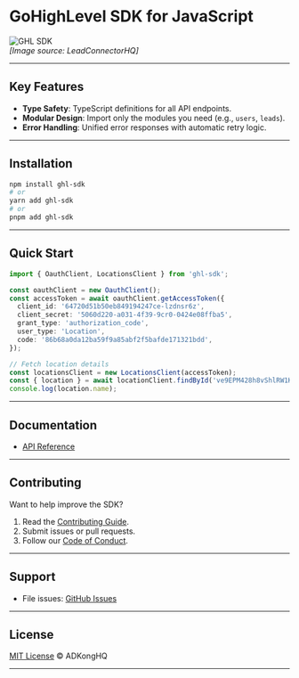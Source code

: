 # GoHighLevel SDK for JavaScript  

![GHL SDK](https://images.leadconnectorhq.com/image/f_webp/q_80/r_1200/u_https://assets.cdn.filesafe.space/knES3eSWYIsc5YSZ3YLl/media/679a9bb431492763982fd8eb.png)  
*[Image source: LeadConnectorHQ]*  

---

## Key Features  
- **Type Safety**: TypeScript definitions for all API endpoints.  
- **Modular Design**: Import only the modules you need (e.g., `users`, `leads`).  
- **Error Handling**: Unified error responses with automatic retry logic.  

---

## Installation  
```bash  
npm install ghl-sdk  
# or  
yarn add ghl-sdk  
# or  
pnpm add ghl-sdk  
```  

---

## Quick Start  
```typescript  
import { OauthClient, LocationsClient } from 'ghl-sdk';  

const oauthClient = new OauthClient();  
const accessToken = await oauthClient.getAccessToken({
  client_id: '64720d51b50eb849194247ce-lzdnsr6z',
  client_secret: '5060d220-a031-4f39-9cr0-0424e08ffba5',
  grant_type: 'authorization_code',
  user_type: 'Location',
  code: '86b68a0da12ba59f9a85abf2f5bafde171321bdd',
});

// Fetch location details
const locationsClient = new LocationsClient(accessToken);
const { location } = await locationClient.findById('ve9EPM428h8vShlRW1KT');  
console.log(location.name);  
```  

---

## Documentation  
- [API Reference](https://adkonghq.github.io/ghl-sdk/)  

---

## Contributing  
Want to help improve the SDK?  
1. Read the [Contributing Guide](https://github.com/adkonghq/ghl-sdk/blob/main/CONTRIBUTING.md).  
2. Submit issues or pull requests.  
3. Follow our [Code of Conduct](https://github.com/adkonghq/ghl-sdk/blob/main/CODE_OF_CONDUCT.md).  

---

## Support  
- File issues: [GitHub Issues](https://github.com/adkonghq/ghl-sdk/issues)  

---

## License  
[MIT License](https://github.com/adkonghq/ghl-sdk/blob/main/LICENSE) © ADKongHQ  

---
